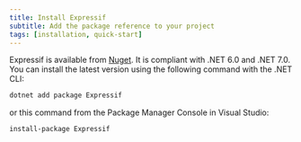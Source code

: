 ```yaml
---
title: Install Expressif
subtitle: Add the package reference to your project
tags: [installation, quick-start]
---
```


Expressif is available from [Nuget](https://www.nuget.org/packages/Expressif). It is compliant with .NET 6.0 and .NET 7.0. You can install the latest version using the following command with the .NET CLI:

```bash
dotnet add package Expressif
```

or this command from the Package Manager Console in Visual Studio:

```
install-package Expressif
```